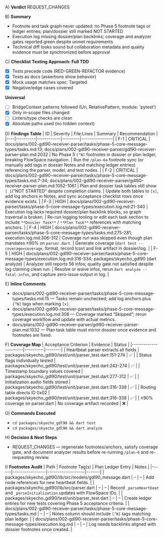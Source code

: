 A) **Verdict**
REQUEST_CHANGES

B) **Summary**
- Footnote and task graph never updated: no Phase 5 footnote tags or ledger entries; plan/dossier still marked NOT STARTED
- Execution log missing dossier/plan backlinks; coverage and analyzer gates reported green despite unmet requirements
- Technical diff looks sound but collaboration metadata and quality evidence must be synchronized before approval

C) **Checklist**
**Testing Approach: Full TDD**
- [x] Tests precede code (RED-GREEN-REFACTOR evidence)
- [x] Tests as docs (assertions show behavior)
- [x] Mock usage matches spec: Targeted
- [x] Negative/edge cases covered

**Universal**
- [ ] BridgeContext patterns followed (Uri, RelativePattern, module: 'pytest')
- [x] Only in-scope files changed
- [ ] Linters/type checks are clean
- [x] Absolute paths used (no hidden context)

D) **Findings Table**
| ID | Severity | File:Lines | Summary | Recommendation |
|----|----------|------------|---------|----------------|
| F-1 | CRITICAL | docs/plans/002-gdl90-receiver-parser/tasks/phase-5-core-message-types/tasks.md:13; docs/plans/002-gdl90-receiver-parser/gdl90-receiver-parser-plan.md:2032 | No Phase 5 `[^N]` footnotes in dossier or plan ledger, breaking FlowSpace navigation. | Run the `/plan-6a` footnote sync (or manually add tags in dossier Notes and matching ledger entries) referencing the parser, model, and test nodes. |
| F-2 | CRITICAL | docs/plans/002-gdl90-receiver-parser/tasks/phase-5-core-message-types/tasks.md:7-34; docs/plans/002-gdl90-receiver-parser/gdl90-receiver-parser-plan.md:1052-1061 | Plan and dossier task tables still show `[ ]`/“NOT STARTED” despite completion claims. | Update both tables to `[x]`, add log anchors in Notes, and sync acceptance checklist rows once evidence exists. |
| F-3 | HIGH | docs/plans/002-gdl90-receiver-parser/tasks/phase-5-core-message-types/execution.log.md:21-340 | Execution log lacks required dossier/plan backlink blocks, so graph traversal is broken. | Re-run logging tooling or edit each task section to include `**Dossier Task**` / `**Plan Task**` references with matching anchors. |
| F-4 | HIGH | docs/plans/002-gdl90-receiver-parser/tasks/phase-5-core-message-types/tasks.md:275-281; execution.log.md:306-312 | Coverage run was skipped even though plan mandates ≥90% on `parser.dart`. | Generate coverage (`dart test --coverage=coverage`, format, record lcov) and link artifact in dossier/log. |
| F-5 | HIGH | docs/plans/002-gdl90-receiver-parser/tasks/phase-5-core-message-types/execution.log.md:316-334; packages/skyecho_gdl90 (dart analyze) | Analyzer still reports 56 infos; quality gate not satisfied despite log claiming clean run. | Resolve or waive infos, rerun `dart analyze --fatal-infos`, and capture zero-issue output in log. |

E) **Inline Comments**
- docs/plans/002-gdl90-receiver-parser/tasks/phase-5-core-message-types/tasks.md:15 — Tasks remain unchecked; add log anchors plus `[^N]` tags when marking `[x]`.
- docs/plans/002-gdl90-receiver-parser/tasks/phase-5-core-message-types/execution.log.md:308 — Coverage marked “Skipped”; rerun coverage workflow and update with actual metrics.
- docs/plans/002-gdl90-receiver-parser/gdl90-receiver-parser-plan.md:1032 — Plan task table must mirror dossier once evidence and footnotes are fixed.

F) **Coverage Map**
| Acceptance Criterion | Evidence | Status |
|----------------------|----------|--------|
| Heartbeat parser extracts all fields | packages/skyecho_gdl90/test/unit/parser_test.dart:151-274 | ✅ |
| Status flags individually tested | packages/skyecho_gdl90/test/unit/parser_test.dart:242-274 | ✅ |
| Timestamp boundary values covered | packages/skyecho_gdl90/test/unit/parser_test.dart:277-312 | ✅ |
| Initialization audio fields stored | packages/skyecho_gdl90/test/unit/parser_test.dart:316-338 | ✅ |
| Routing table directs ID 0x02 | packages/skyecho_gdl90/test/unit/parser_test.dart:316-338 | ✅ |
| ≥90% coverage on parser.dart | No coverage artifact recorded | ❌ |

G) **Commands Executed**
- `cd packages/skyecho_gdl90 && dart test`
- `cd packages/skyecho_gdl90 && dart analyze`

H) **Decision & Next Steps**
- REQUEST_CHANGES — regenerate footnotes/anchors, satisfy coverage gate, and document analyzer results before re-running `/plan-6` and re-requesting review.

I) **Footnotes Audit**
| Path | Footnote Tag(s) | Plan Ledger Entry | Notes |
|------|-----------------|-------------------|-------|
| packages/skyecho_gdl90/lib/src/models/gdl90_message.dart | – | – | Add node references for new heartbeat fields. |
| packages/skyecho_gdl90/lib/src/parser.dart | – | – | Record `_parseHeartbeat` and `_parseInitialization` updates with FlowSpace IDs. |
| packages/skyecho_gdl90/test/unit/parser_test.dart | – | – | Create ledger entries for new tests covering Phase 5 acceptance criteria. |
| docs/plans/002-gdl90-receiver-parser/tasks/phase-5-core-message-types/tasks.md | – | – | Notes column should include `[^N]` tags matching plan ledger. |
| docs/plans/002-gdl90-receiver-parser/tasks/phase-5-core-message-types/execution.log.md | – | – | Log needs backlinks aligned with dossier footnotes once created. |
